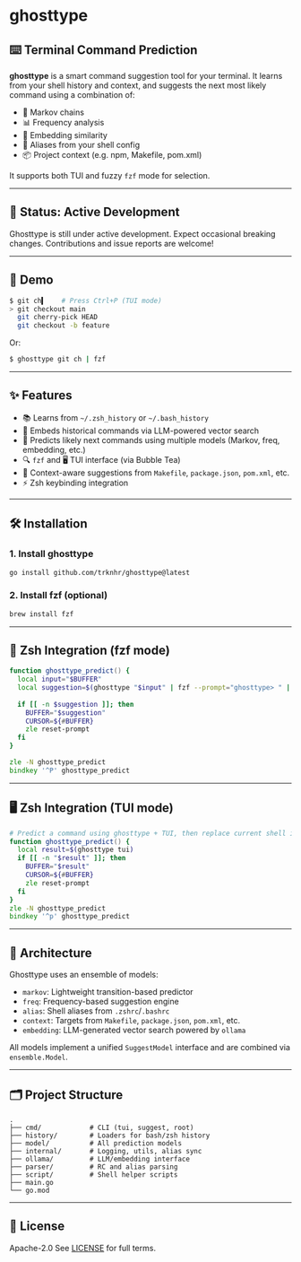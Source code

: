 # ghosttype

## ⌨️ Terminal Command Prediction

**ghosttype** is a smart command suggestion tool for your terminal.
It learns from your shell history and context, and suggests the next most likely command using a combination of:

* 🔁 Markov chains
* 📊 Frequency analysis
* 🧠 Embedding similarity
* 💾 Aliases from your shell config
* 📦 Project context (e.g. npm, Makefile, pom.xml)

It supports both TUI and fuzzy `fzf` mode for selection.

---

## 🚧 Status: Active Development

Ghosttype is still under active development.
Expect occasional breaking changes. Contributions and issue reports are welcome!

---

## 🚀 Demo

```zsh
$ git ch▍    # Press Ctrl+P (TUI mode)
> git checkout main
  git cherry-pick HEAD
  git checkout -b feature
```

Or:

```zsh
$ ghosttype git ch | fzf
```

---

## ✨ Features

* 📚 Learns from `~/.zsh_history` or `~/.bash_history`
* 🤖 Embeds historical commands via LLM-powered vector search
* 🧠 Predicts likely next commands using multiple models (Markov, freq, embedding, etc.)
* 🔍 `fzf` and 🖥️ TUI interface (via Bubble Tea)
* 📂 Context-aware suggestions from `Makefile`, `package.json`, `pom.xml`, etc.
* ⚡ Zsh keybinding integration

---

## 🛠 Installation

### 1. Install ghosttype

```bash
go install github.com/trknhr/ghosttype@latest
```

### 2. Install fzf (optional)

```bash
brew install fzf
```

---

## 🧬 Zsh Integration (fzf mode)

```zsh
function ghosttype_predict() {
  local input="$BUFFER"
  local suggestion=$(ghosttype "$input" | fzf --prompt="ghosttype> " | head -n1)
  
  if [[ -n $suggestion ]]; then
    BUFFER="$suggestion"
    CURSOR=${#BUFFER}
    zle reset-prompt
  fi
}

zle -N ghosttype_predict
bindkey '^P' ghosttype_predict
```

---

## 🖥️ Zsh Integration (TUI mode)

```zsh
# Predict a command using ghosttype + TUI, then replace current shell input with the selection
function ghosttype_predict() {
  local result=$(ghosttype tui)
  if [[ -n "$result" ]]; then
    BUFFER="$result"
    CURSOR=${#BUFFER}
    zle reset-prompt
  fi
}
zle -N ghosttype_predict
bindkey '^p' ghosttype_predict
```

---

## 🧠 Architecture

Ghosttype uses an ensemble of models:

* `markov`: Lightweight transition-based predictor
* `freq`: Frequency-based suggestion engine
* `alias`: Shell aliases from `.zshrc`/`.bashrc`
* `context`: Targets from `Makefile`, `package.json`, `pom.xml`, etc.
* `embedding`: LLM-generated vector search powered by `ollama`

All models implement a unified `SuggestModel` interface and are combined via `ensemble.Model`.

---

## 🗂 Project Structure

```
.
├── cmd/            # CLI (tui, suggest, root)
├── history/        # Loaders for bash/zsh history
├── model/          # All prediction models
├── internal/       # Logging, utils, alias sync
├── ollama/         # LLM/embedding interface
├── parser/         # RC and alias parsing
├── script/         # Shell helper scripts
├── main.go
└── go.mod
```

---

## 📜 License

Apache-2.0
See [LICENSE](./LICENSE) for full terms.
